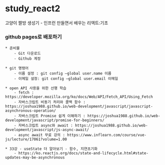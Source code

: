 # study_react2
고양이 짤방 생성기 - 인프런 만들면서 배우는 리액트:기초

### github pages로 배포하기
    * 준비물
        - Git 다운로드
        - Github 계정

    * git 명령어
        - 이름 설정 : git config –global user.name 이름
        - 이메일 설정: git config –global user.email 이메일

    * open API 사용을 위한 선행 학습
        - fetch : https://developer.mozilla.org/ko/docs/Web/API/Fetch_API/Using_Fetch
        - 자바스크립트 비동기 처리와 콜백 함수 : https://joshua1988.github.io/web-development/javascript/javascript-asynchronous-operation/
        - 자바스크립트 Promise 쉽게 이해하기 : https://joshua1988.github.io/web-development/javascript/promise-for-beginners/
        - 자바스크립트 async와 await : https://joshua1988.github.io/web-development/javascript/js-async-await/
        - async await 무료 강의 : https://www.inflearn.com/course/vue-js/lecture/17061?volume=1.00

    * 33강 - useState 더 알아보기 - 함수, 지연초기화
        - https://ko.reactjs.org/docs/state-and-lifecycle.html#state-updates-may-be-asynchronous

